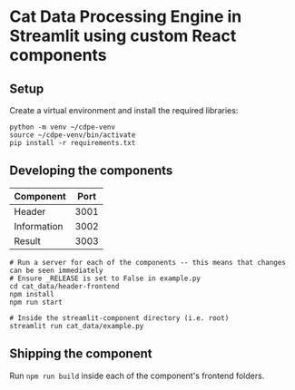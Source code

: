 # Cat Data Processing Engine in Streamlit using custom React components

## Setup

Create a virtual environment and install the required libraries:

```
python -m venv ~/cdpe-venv
source ~/cdpe-venv/bin/activate
pip install -r requirements.txt
```

## Developing the components

| Component   | Port |
|-------------|------|
| Header      | 3001 |
| Information | 3002 |
| Result      | 3003 |

```
# Run a server for each of the components -- this means that changes can be seen immediately
# Ensure _RELEASE is set to False in example.py
cd cat_data/header-frontend
npm install
npm run start

# Inside the streamlit-component directory (i.e. root)
streamlit run cat_data/example.py
```

## Shipping the component

Run `npm run build` inside each of the component's frontend folders.